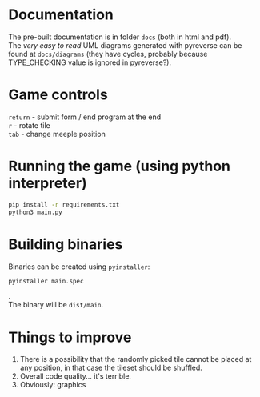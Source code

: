 # Documentation
The pre-built documentation is in folder `docs` (both in html and pdf).  
The *very easy to read* UML diagrams generated with pyreverse can be found at `docs/diagrams` (they have cycles, probably because TYPE_CHECKING value is ignored in pyreverse?).

# Game controls
`return` - submit form / end program at the end  
`r` - rotate tile  
`tab` - change meeple position

# Running the game (using python interpreter)
```bash
pip install -r requirements.txt
python3 main.py
```

# Building binaries
Binaries can be created using `pyinstaller`:  
```bash
pyinstaller main.spec
```
.  
The binary will be `dist/main`.

# Things to improve
1. There is a possibility that the randomly picked tile cannot be placed at any position, in that case the tileset should be shuffled.  
2. Overall code quality... it's terrible.  
3. Obviously: graphics